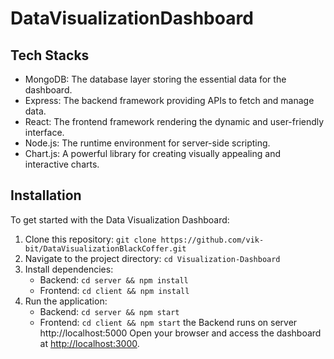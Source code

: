 # DataVisualizationDashboard



## Tech Stacks

- MongoDB: The database layer storing the essential data for the dashboard.
- Express: The backend framework providing APIs to fetch and manage data.
- React: The frontend framework rendering the dynamic and user-friendly interface.
- Node.js: The runtime environment for server-side scripting.
- Chart.js: A powerful library for creating visually appealing and interactive charts.

## Installation

To get started with the Data Visualization Dashboard:

1. Clone this repository: `git clone https://github.com/vik-bit/DataVisualizationBlackCoffer.git`
2. Navigate to the project directory: `cd Visualization-Dashboard`
3. Install dependencies:
   - Backend: `cd server && npm install`
   - Frontend: `cd client && npm install`
4. Run the application:
   - Backend: `cd server && npm start`
   - Frontend: `cd client && npm start`
the Backend runs on server http://localhost:5000
Open your browser and access the dashboard at [http://localhost:3000](http://localhost:3000).
